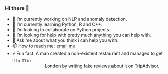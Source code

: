 ### Hi there 👋


- 🔭 I’m currently working on NLP and anomaly detection.
- 🌱 I’m currently learning Python, R and C++. 
- 👯 I’m looking to collaborate on Python projects.
- 🤔 I’m looking for help with pretty much anything you can help with.
- 💬 Ask me about what you think i can help you with.
- 📫 How to reach me:  [email me](mailto:elmahi.aymane@gmail.com)
- ⚡ Fun fact: A man created a non-existent restaurant and managed to get it to #1 in <br /> 
 &emsp; &emsp; &emsp; &emsp; &emsp; &emsp;London by writing fake reviews about it on TripAdvisor.

